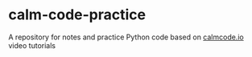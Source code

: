 # calm-code-practice
A repository for notes and practice Python code based on [calmcode.io](calmcode.io) video tutorials
